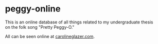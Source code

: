 # peggy-online
This is an online database of all things related to my undergraduate thesis on the folk song "Pretty Peggy-O."

All can be seen online at [carolineglazer.com](carolineglazer.com).